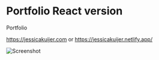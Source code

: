 # Portfolio React version
 Portfolio
 
 https://jessicakuijer.com or 
 https://jessicakuijer.netlify.app/
 
 ![Screenshot](screenshot-portfolio.PNG)
